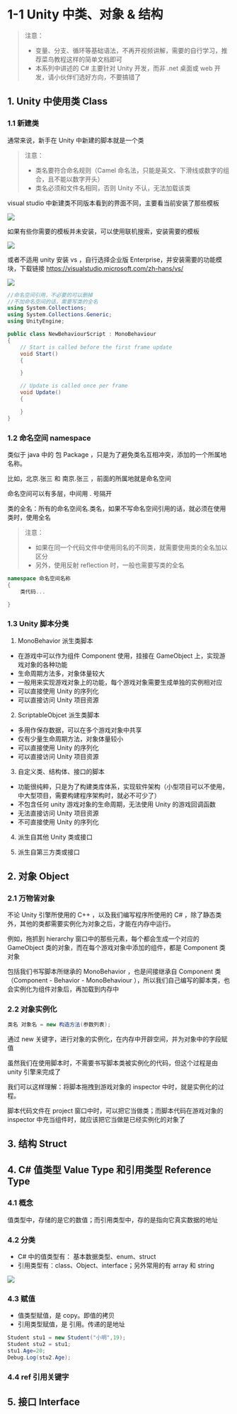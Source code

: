 # 1-1 Unity 中类、对象 & 结构

> 注意：
>
> - 变量、分支、循环等基础语法，不再开视频讲解，需要的自行学习，推荐菜鸟教程这样的简单文档即可
> - 本系列中讲述的 C# 主要针对 Unity 开发，而非 .net 桌面或 web 开发，请小伙伴们选好方向，不要搞错了

## 1. Unity 中使用类 Class

### 1.1 新建类

通常来说，新手在 Unity 中新建的脚本就是一个类

> 注意：
>
> - 类名要符合命名规则（Camel 命名法，只能是英文、下滑线或数字的组合，且不能以数字开头）
> - 类名必须和文件名相同，否则 Unity 不认，无法加载该类

visual studio 中新建类不同版本看到的界面不同，主要看当前安装了那些模板

![](../../../imgs/vsnew.png)

如果有些你需要的模板并未安装，可以使用联机搜索，安装需要的模板

![](../../../imgs/vsnew01.png)

或者不适用 unity 安装 vs ，自行选择企业版 Enterprise，并安装需要的功能模块，下载链接 https://visualstudio.microsoft.com/zh-hans/vs/

![](../../../imgs/vsdown.png)

```C#
//命名空间引用，不必要的可以删掉
//不加命名空间的话，需要写类的全名
using System.Collections;
using System.Collections.Generic;
using UnityEngine;

public class NewBehaviourScript : MonoBehaviour
{
    // Start is called before the first frame update
    void Start()
    {

    }

    // Update is called once per frame
    void Update()
    {

    }
}

```

### 1.2 命名空间 namespace

类似于 java 中的 包 Package ，只是为了避免类名互相冲突，添加的一个所属地名称。

比如，北京.张三 和 南京.张三 ，前面的所属地就是命名空间

命名空间可以有多层，中间用 . 号隔开

类的全名：所有的命名空间名.类名，如果不写命名空间引用的话，就必须在使用类时，使用全名

> 注意：
>
> - 如果在同一个代码文件中使用同名的不同类，就需要使用类的全名加以区分
> - 另外，使用反射 reflection 时，一般也需要写类的全名

```C#
namespace 命名空间名称
{
    类代码...

}
```

### 1.3 Unity 脚本分类

1. MonoBehavior 派生类脚本

- 在游戏中可以作为组件 Component 使用，挂接在 GameObject 上，实现游戏对象的各种功能
- 生命周期方法多，对象体量较大
- 一般用来实现游戏对象上的功能，每个游戏对象需要生成单独的实例相对应
- 可以直接使用 Unity 的序列化
- 可以直接访问 Unity 项目资源

2. ScriptableObjcet 派生类脚本

- 多用作保存数据，可以在多个游戏对象中共享
- 仅有少量生命周期方法，对象体量较小
- 可以直接使用 Unity 的序列化
- 可以直接访问 Unity 项目资源

3. 自定义类、结构体、接口的脚本

- 功能很纯粹，只是为了构建类库体系，实现软件架构（小型项目可以不使用，中大型项目，需要构建程序架构时，就必不可少了）
- 不包含任何 unity 游戏对象的生命周期，无法使用 Unity 的游戏回调函数
- 无法直接访问 Unity 项目资源
- 不可直接使用 Unity 的序列化

4. 派生自其他 Unity 类或接口

5. 派生自第三方类或接口

## 2. 对象 Object

### 2.1 万物皆对象

不论 Unity 引擎所使用的 C++ ，以及我们编写程序所使用的 C# ，除了静态类外，其他的类都需要实例化为对象之后，才能在内存中运行。

例如，拖抓到 hierarchy 窗口中的那些元素，每个都会生成一个对应的 GameObject 类的对象，而在每个游戏对象中添加的组件，都是 Component 类对象

包括我们书写脚本所继承的 MonoBehavior ，也是间接继承自 Component 类（Component - Behavior - MonoBehaviour ），所以我们自己编写的脚本类，也会实例化为组件对象后，再加载到内存中

### 2.2 对象实例化

```C#
类名 对象名 = new 构造方法(参数列表);
```

通过 new 关键字，进行对象的实例化，在内存中开辟空间，并为对象中的字段赋值

虽然我们在使用脚本时，不需要书写脚本类被实例化的代码，但这个过程是由 unity 引擎来完成了

我们可以这样理解：将脚本拖拽到游戏对象的 inspector 中时，就是实例化的过程。

脚本代码文件在 project 窗口中时，可以把它当做类；而脚本代码在游戏对象的 inspector 中充当组件时，就应该把它当做是已经实例化的对象了

## 3. 结构 Struct

## 4. C# 值类型 Value Type 和引用类型 Reference Type

### 4.1 概念

值类型中，存储的是它的数值；而引用类型中，存的是指向它真实数据的地址

### 4.2 分类

- C# 中的值类型有： 基本数据类型、enum、struct
- 引用类型有：class、Object、interface；另外常用的有 array 和 string

![](../../../imgs/Cs_valuetype_referencetype.png)

### 4.3 赋值

- 值类型赋值，是 copy。即值的拷贝
- 引用类型赋值，是 引用。传递的是地址

```C#
Student stu1 = new Student("小明",19);
Student stu2 = stu1;
stu1.Age=20;
Debug.Log(stu2.Age);
```

### 4.4 ref 引用关键字

## 5. 接口 Interface
